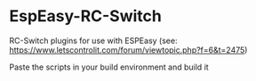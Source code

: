 # EspEasy-RC-Switch
RC-Switch plugins for use with ESPEasy (see: https://www.letscontrolit.com/forum/viewtopic.php?f=6&t=2475)

Paste the scripts in your build environment and build it
